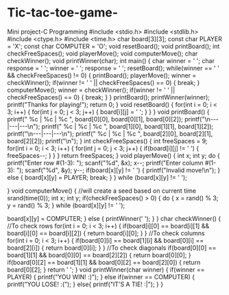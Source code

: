 # Tic-tac-toe-game-
Mini project-C Programming
#include <stdio.h>
#include <stdlib.h>
#include <ctype.h>
#include <time.h>
char board[3][3];
const char PLAYER = 'X';
const char COMPUTER = 'O';
void resetBoard();
void printBoard();
int checkFreeSpaces();
void playerMove();
void computerMove();
char checkWinner();
void printWinner(char);
int main()
{
 char winner = ' ';
 char response = ' ';
 winner = ' ';
 response = ' ';
 resetBoard();
 while(winner == ' ' && checkFreeSpaces() != 0)
 {
 printBoard();
 playerMove();
 winner = checkWinner();
 if(winner != ' ' || checkFreeSpaces() == 0)
 {
 break;
 }
 computerMove();
 winner = checkWinner();
 if(winner != ' ' || checkFreeSpaces() == 0)
 {
 break;
 }
 }
 printBoard();
 printWinner(winner);
 printf("Thanks for playing!");
return 0;
}
void resetBoard()
{
 for(int i = 0; i < 3; i++)
 {
 for(int j = 0; j < 3; j++)
 {
 board[i][j] = ' ';
 }
 }
}
void printBoard()
{
 printf(" %c | %c | %c ", board[0][0], board[0][1], board[0][2]);
 printf("\n---|---|---\n");
 printf(" %c | %c | %c ", board[1][0], board[1][1], board[1][2]);
 printf("\n---|---|---\n");
 printf(" %c | %c | %c ", board[2][0], board[2][1], board[2][2]);
 printf("\n");
}
int checkFreeSpaces()
{
 int freeSpaces = 9;
 for(int i = 0; i < 3; i++)
 {
 for(int j = 0; j < 3; j++)
 {
 if(board[i][j] != ' ')
 {
 freeSpaces--;
 }
 }
 }
 return freeSpaces;
}
void playerMove()
{
 int x;
 int y;
 do
 {
 printf("Enter row #(1-3): ");
 scanf("%d", &x);
 x--;
 printf("Enter column #(1-3): ");
 scanf("%d", &y);
 y--;
 if(board[x][y] != ' ')
 {
 printf("Invalid move!\n");
 }
 else
 {
 board[x][y] = PLAYER;
 break;
 }
 } while (board[x][y] != ' ');
 
}
void computerMove()
{
 //will create a seed based on current time
 srand(time(0));
 int x;
 int y;
 if(checkFreeSpaces() > 0)
 {
 do
 {
 x = rand() % 3;
 y = rand() % 3;
 } while (board[x][y] != ' ');
 
 board[x][y] = COMPUTER;
 }
 else
 {
 printWinner(' ');
 }
}
char checkWinner()
{
 //To check rows
 for(int i = 0; i < 3; i++)
 {
 if(board[i][0] == board[i][1] && board[i][0] == board[i][2])
 {
 return board[i][0];
 }
 }
 //To check columns
 for(int i = 0; i < 3; i++)
 {
 if(board[0][i] == board[1][i] && board[0][i] == board[2][i])
 {
 return board[0][i];
 }
 }
 //To check diagonals
 if(board[0][0] == board[1][1] && board[0][0] == board[2][2])
 {
 return board[0][0];
 }
 if(board[0][2] == board[1][1] && board[0][2] == board[2][0])
 {
 return board[0][2];
 }
 return ' ';
}
void printWinner(char winner)
{
 if(winner == PLAYER)
 {
 printf("YOU WIN! :)");
 }
 else if(winner == COMPUTER)
 {
 printf("YOU LOSE! :(");
 }
 else{
 printf("IT'S A TIE! :|");
 }
}
